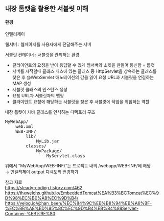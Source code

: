 ## 내장 톰캣을 활용한 서블릿 이해
#### 환경
인텔리제이

웹서버 : 웹페이지를 사용자에게 전달해주는 서버

서블릿 컨테이너 : 서블릿을 관리하는 환경
- 클라이언트의 요청을 받아 응답할 수 있게 웹서버와 소켓을 만들어 통신함 = 톰캣  
- 서버를 시작할때 클래스 패스에 있는 클래스 중 HttpServlet을 상속하는 클래스를 찾은 후 @WebServlet 애노테이션의 값을 읽어 요청 URL과 서블릿을 연결하는 MAP 생성
- 서블릿 클래스의 인스턴스 생성
- 요청 URL과 서블릿과의 맵핑
- 클라이언트 요청에 해당하는 서블릿을 찾은 후 서블릿에 작업을 위힘하는 역할

내장 톰캣이 자바 클래스를 인식하는 디렉토리 구조
<pre>
MyWebApp/
    web.xml
    WEB-INF/
        lib/
            MyLib.jar
        classes/
            MyPackage/
                MyServlet.class
</pre>
위에서 "MyWebApp/WEB-INF/"는 프로잭트 내의 /webapp/WEB-INF/에 해당  
→ 인텔리제이 output 디렉토리 변경하기

참고 자료  
https://steady-coding.tistory.com/462  
https://thxwelchs.github.io/EmbeddedTomcat%EA%B3%BCTomcat%EC%9D%98%EC%B0%A8%EC%9D%B4/  
https://velog.io/@han_been/%EC%84%9C%EB%B8%94%EB%A6%BF-%EC%BB%A8%ED%85%8C%EC%9D%B4%EB%84%88Servlet-Container-%EB%9E%80